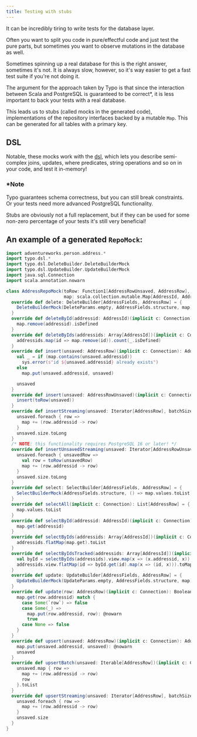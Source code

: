 ```yaml
---
title: Testing with stubs
---
```


It can be incredibly tiring to write tests for the database layer.

Often you want to split you code in pure/effectful code and just test the pure parts,
but sometimes you want to observe mutations in the database as well.

Sometimes spinning up a real database for this is the right answer, sometimes it's not.
It is always slow, however, so it's way easier to get a fast test suite if you're not doing it.

The argument for the approach taken by Typo is that since the interaction between Scala
and PostgreSQL is guaranteed to be correct*, it is less important to back your tests with a real database.

This leads us to stubs (called mocks in the generated code), implementations of the repository
interfaces backed by a mutable `Map`. This can be generated for all tables with a primary key.

## DSL

Notable, these mocks work with the [dsl](../what-is/dsl.md), which lets you describe semi-complex joins, updates, where predicates,
string operations and so on in your code, and test it in-memory!

### *Note

Typo guarantees schema correctness, but you can still break constraints.
Or your tests need more advanced PostgreSQL functionality.

Stubs are obviously not a full replacement, but if they can be used for some non-zero percentage
of your tests it's still very beneficial!

## An example of a generated `RepoMock`:

```scala mdoc:silent
import adventureworks.person.address.*
import typo.dsl.*
import typo.dsl.DeleteBuilder.DeleteBuilderMock
import typo.dsl.UpdateBuilder.UpdateBuilderMock
import java.sql.Connection
import scala.annotation.nowarn

class AddressRepoMock(toRow: Function1[AddressRowUnsaved, AddressRow],
                      map: scala.collection.mutable.Map[AddressId, AddressRow] = scala.collection.mutable.Map.empty) extends AddressRepo {
  override def delete: DeleteBuilder[AddressFields, AddressRow] = {
    DeleteBuilderMock(DeleteParams.empty, AddressFields.structure, map)
  }
  override def deleteById(addressid: AddressId)(implicit c: Connection): Boolean = {
    map.remove(addressid).isDefined
  }
  override def deleteByIds(addressids: Array[AddressId])(implicit c: Connection): Int = {
    addressids.map(id => map.remove(id)).count(_.isDefined)
  }
  override def insert(unsaved: AddressRow)(implicit c: Connection): AddressRow = {
    val _ = if (map.contains(unsaved.addressid))
      sys.error(s"id ${unsaved.addressid} already exists")
    else
      map.put(unsaved.addressid, unsaved)

    unsaved
  }
  override def insert(unsaved: AddressRowUnsaved)(implicit c: Connection): AddressRow = {
    insert(toRow(unsaved))
  }
  override def insertStreaming(unsaved: Iterator[AddressRow], batchSize: Int = 10000)(implicit c: Connection): Long = {
    unsaved.foreach { row =>
      map += (row.addressid -> row)
    }
    unsaved.size.toLong
  }
  /* NOTE: this functionality requires PostgreSQL 16 or later! */
  override def insertUnsavedStreaming(unsaved: Iterator[AddressRowUnsaved], batchSize: Int = 10000)(implicit c: Connection): Long = {
    unsaved.foreach { unsavedRow =>
      val row = toRow(unsavedRow)
      map += (row.addressid -> row)
    }
    unsaved.size.toLong
  }
  override def select: SelectBuilder[AddressFields, AddressRow] = {
    SelectBuilderMock(AddressFields.structure, () => map.values.toList, SelectParams.empty)
  }
  override def selectAll(implicit c: Connection): List[AddressRow] = {
    map.values.toList
  }
  override def selectById(addressid: AddressId)(implicit c: Connection): Option[AddressRow] = {
    map.get(addressid)
  }
  override def selectByIds(addressids: Array[AddressId])(implicit c: Connection): List[AddressRow] = {
    addressids.flatMap(map.get).toList
  }
  override def selectByIdsTracked(addressids: Array[AddressId])(implicit c: Connection): Map[AddressId, AddressRow] = {
    val byId = selectByIds(addressids).view.map(x => (x.addressid, x)).toMap
    addressids.view.flatMap(id => byId.get(id).map(x => (id, x))).toMap
  }
  override def update: UpdateBuilder[AddressFields, AddressRow] = {
    UpdateBuilderMock(UpdateParams.empty, AddressFields.structure, map)
  }
  override def update(row: AddressRow)(implicit c: Connection): Boolean = {
    map.get(row.addressid) match {
      case Some(`row`) => false
      case Some(_) =>
        map.put(row.addressid, row): @nowarn
        true
      case None => false
    }
  }
  override def upsert(unsaved: AddressRow)(implicit c: Connection): AddressRow = {
    map.put(unsaved.addressid, unsaved): @nowarn
    unsaved
  }
  override def upsertBatch(unsaved: Iterable[AddressRow])(implicit c: Connection): List[AddressRow] = {
    unsaved.map { row =>
      map += (row.addressid -> row)
      row
    }.toList
  }
  override def upsertStreaming(unsaved: Iterator[AddressRow], batchSize: Int = 10000)(implicit c: Connection): Int = {
    unsaved.foreach { row =>
      map += (row.addressid -> row)
    }
    unsaved.size
  }
}
```

